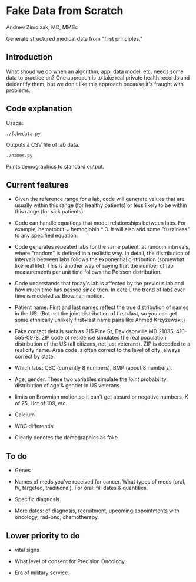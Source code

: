 Fake Data from Scratch
========================

Andrew Zimolzak, MD, MMSc

Generate structured medical data from "first principles."

Introduction
--------

What shoud we do when an algorithm, app, data model, etc. needs some
data to practice on? One approach is to take real private health
records and deidentify them, but we don't like this approach because
it's fraught with problems.

Code explanation
---------

Usage:

    ./fakedata.py

Outputs a CSV file of lab data.

    ./names.py

Prints demographics to standard output.

Current features
--------
* Given the reference range for a lab, code will generate values that
  are usually within this range (for healthy patients) or less likely
  to be within this range (for sick patients).

* Code can handle equations that model relationships between labs. For
  example, hematocrit = hemoglobin * 3. It will also add some
  "fuzziness" to any specified equation.

* Code generates repeated labs for the same patient, at random
  intervals, where "random" is defined in a realistic way. In detail,
  the distribution of intervals between labs follows the exponential
  distribution (somewhat like real life). This is another way of
  saying that the number of lab measurements per unit time follows the
  Poisson distribution.

* Code understands that today's lab is affected by the previous lab
  and how much time has passed since then. In detail, the trend of
  labs over time is modeled as Brownian motion.

* Patient name. First and last names reflect the true distribution of
  names in the US. (But not the joint distribution of first+last, so
  you can get some ethnically unlikely first+last name pairs like
  Ahmed Krzyzewski.)

* Fake contact details such as 315 Pine St, Davidsonville MD 21035.
  410-555-0978. ZIP code of residence simulates the real population
  distribution of the US (all citizens, not just veterans). ZIP is
  decoded to a real city name. Area code is often correct to the level
  of city; always correct by state.

* Which labs: CBC (currently 8 numbers), BMP (about 8 numbers).

* Age, gender. These two variables simulate the *joint* probability
  distribution of age & gender in US veterans.

* limits on Brownian motion so it can't get absurd or negative
  numbers, K of 25, Hct of 109, etc.

* Calcium

* WBC differential

* Clearly denotes the demographics as fake.

To do
--------
* Genes

* Names of meds you've received for cancer. What types of meds (oral,
  IV, targeted, traditional). For oral: fill dates & quantities.

* Specific diagnosis.

* More dates: of diagnosis, recruitment, upcoming appointments with
  oncology, rad-onc, chemotherapy.

Lower priority to do
--------
* vital signs

* What level of consent for Precision Oncology.

* Era of military service.

